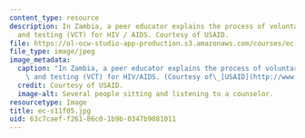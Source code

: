 ```yaml
---
content_type: resource
description: In Zambia, a peer educator explains the process of voluntary counseling
  and testing (VCT) for HIV / AIDS. Courtesy of USAID.
file: https://ol-ocw-studio-app-production.s3.amazonaws.com/courses/ec-s11-engineering-capacity-in-community-based-healthcare-fall-2005/63c7caeff26186c01b9b0347b9081011_ec-s11f05.jpg
file_type: image/jpeg
image_metadata:
  caption: "In Zambia, a peer educator explains the process of voluntary counseling\
    \ and testing (VCT) for HIV/AIDS. (Courtesy of\_[USAID](http://www.usaid.gov/).)"
  credit: Courtesy of USAID.
  image-alt: Several people sitting and listening to a counselor.
resourcetype: Image
title: ec-s11f05.jpg
uid: 63c7caef-f261-86c0-1b9b-0347b9081011
---
```

